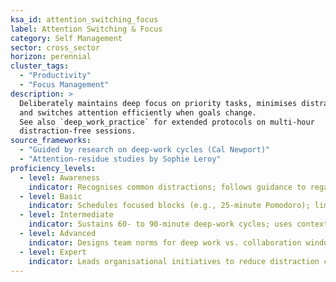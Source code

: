 ```yaml
---
ksa_id: attention_switching_focus
label: Attention Switching & Focus
category: Self Management
sector: cross_sector
horizon: perennial
cluster_tags:
  - "Productivity"
  - "Focus Management"
description: >
  Deliberately maintains deep focus on priority tasks, minimises distractions,
  and switches attention efficiently when goals change.  
  See also `deep_work_practice` for extended protocols on multi-hour
  distraction-free sessions.
source_frameworks:
  - "Guided by research on deep-work cycles (Cal Newport)"
  - "Attention-residue studies by Sophie Leroy"
proficiency_levels:
  - level: Awareness
    indicator: Recognises common distractions; follows guidance to regain focus.
  - level: Basic
    indicator: Schedules focused blocks (e.g., 25-minute Pomodoro); limits notifications during work sessions.
  - level: Intermediate
    indicator: Sustains 60- to 90-minute deep-work cycles; uses context-switch routines to prevent attention residue.
  - level: Advanced
    indicator: Designs team norms for deep work vs. collaboration windows; leverages apps/analytics to monitor and optimise focus time.
  - level: Expert
    indicator: Leads organisational initiatives to reduce distraction culture; mentors others in cognitive-load management and attention training.
---
```

